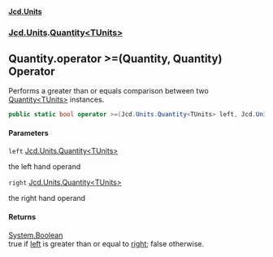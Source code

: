 #### [Jcd.Units](index.md 'index')
### [Jcd.Units](Jcd.Units.md 'Jcd.Units').[Quantity&lt;TUnits&gt;](Jcd.Units.Quantity_TUnits_.md 'Jcd.Units.Quantity<TUnits>')

## Quantity<TUnits>.operator >=(Quantity<TUnits>, Quantity<TUnits>) Operator

Performs a greater than or equals comparison between two [Quantity&lt;TUnits&gt;](Jcd.Units.Quantity_TUnits_.md 'Jcd.Units.Quantity<TUnits>') instances.

```csharp
public static bool operator >=(Jcd.Units.Quantity<TUnits> left, Jcd.Units.Quantity<TUnits> right);
```
#### Parameters

<a name='Jcd.Units.Quantity_TUnits_.op_GreaterThanOrEqual(Jcd.Units.Quantity_TUnits_,Jcd.Units.Quantity_TUnits_).left'></a>

`left` [Jcd.Units.Quantity&lt;](Jcd.Units.Quantity_TUnits_.md 'Jcd.Units.Quantity<TUnits>')[TUnits](Jcd.Units.Quantity_TUnits_.md#Jcd.Units.Quantity_TUnits_.TUnits 'Jcd.Units.Quantity<TUnits>.TUnits')[&gt;](Jcd.Units.Quantity_TUnits_.md 'Jcd.Units.Quantity<TUnits>')

the left hand operand

<a name='Jcd.Units.Quantity_TUnits_.op_GreaterThanOrEqual(Jcd.Units.Quantity_TUnits_,Jcd.Units.Quantity_TUnits_).right'></a>

`right` [Jcd.Units.Quantity&lt;](Jcd.Units.Quantity_TUnits_.md 'Jcd.Units.Quantity<TUnits>')[TUnits](Jcd.Units.Quantity_TUnits_.md#Jcd.Units.Quantity_TUnits_.TUnits 'Jcd.Units.Quantity<TUnits>.TUnits')[&gt;](Jcd.Units.Quantity_TUnits_.md 'Jcd.Units.Quantity<TUnits>')

the right hand operand

#### Returns
[System.Boolean](https://docs.microsoft.com/en-us/dotnet/api/System.Boolean 'System.Boolean')  
true if [left](Jcd.Units.Quantity_TUnits_.op_GreaterThanOrEqual(Jcd.Units.Quantity_TUnits_,Jcd.Units.Quantity_TUnits_).md#Jcd.Units.Quantity_TUnits_.op_GreaterThanOrEqual(Jcd.Units.Quantity_TUnits_,Jcd.Units.Quantity_TUnits_).left 'Jcd.Units.Quantity<TUnits>.op_GreaterThanOrEqual(Jcd.Units.Quantity<TUnits>, Jcd.Units.Quantity<TUnits>).left') is greater than or equal to [right](Jcd.Units.Quantity_TUnits_.op_GreaterThanOrEqual(Jcd.Units.Quantity_TUnits_,Jcd.Units.Quantity_TUnits_).md#Jcd.Units.Quantity_TUnits_.op_GreaterThanOrEqual(Jcd.Units.Quantity_TUnits_,Jcd.Units.Quantity_TUnits_).right 'Jcd.Units.Quantity<TUnits>.op_GreaterThanOrEqual(Jcd.Units.Quantity<TUnits>, Jcd.Units.Quantity<TUnits>).right'); false otherwise.